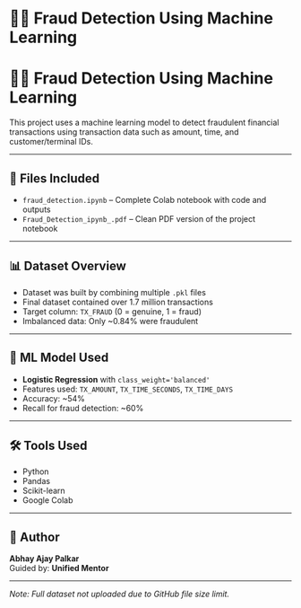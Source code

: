 # 🕵️‍♂️ Fraud Detection Using Machine Learning

# 🕵️‍♂️ Fraud Detection Using Machine Learning

This project uses a machine learning model to detect fraudulent financial transactions using transaction data such as amount, time, and customer/terminal IDs.

---

## 📁 Files Included

- `fraud_detection.ipynb` – Complete Colab notebook with code and outputs
- `Fraud_Detection_ipynb_.pdf` – Clean PDF version of the project notebook

---

## 📊 Dataset Overview

- Dataset was built by combining multiple `.pkl` files
- Final dataset contained over 1.7 million transactions
- Target column: `TX_FRAUD` (0 = genuine, 1 = fraud)
- Imbalanced data: Only ~0.84% were fraudulent

---

## 🧠 ML Model Used

- **Logistic Regression** with `class_weight='balanced'`
- Features used: `TX_AMOUNT`, `TX_TIME_SECONDS`, `TX_TIME_DAYS`
- Accuracy: ~54%
- Recall for fraud detection: ~60%

---

## 🛠️ Tools Used

- Python
- Pandas
- Scikit-learn
- Google Colab

---

## 👤 Author

**Abhay Ajay Palkar**  
Guided by: **Unified Mentor**

---

*Note: Full dataset not uploaded due to GitHub file size limit.*

